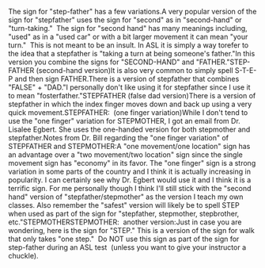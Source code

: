 The sign for "step-father" has a few variations.A very popular version of the sign for "stepfather" uses the sign for "second" as in "second-hand" or "turn-taking."  The sign for "second hand" has many meanings including, 
	"used" as in a "used car" or with a bit larger movement it can mean "your 
	turn."  This is not meant to be an insult. In ASL it is simply a 
	way torefer to the idea that a stepfather is "taking a 
	turn at being someone's father."In this version you combine the signs for "SECOND-HAND" and "FATHER."STEP-FATHER (second-hand version)It is also very common to simply spell S-T-E-P and then sign FATHER.There is a version of stepfather that combines "FALSE" + "DAD."I personally don't like using it for stepfather since I use it to mean "fosterfather."STEPFATHER (false dad version)There is a version of stepfather in which the index finger moves down and 
	back up using a very quick movement.STEPFATHER:  (one finger variation)While I don't tend to use the "one finger" variation for STEPMOTHER, I got 
	an email from Dr. Lisalee Egbert. She uses the one-handed version for both 
	stepmother and stepfather.Notes from Dr. Bill regarding the "one finger variation" of STEPFATHER and 
	STEPMOTHER:A "one movement/one location" sign has an advantage over a "two movement/two 
	location" sign since the single movement sign has "economy" in its favor. 
	The "one finger" sign is a strong variation in some parts of the country and 
	I think it is actually increasing in popularity. I can certainly see why Dr. 
	Egbert would use it and I think it is a terrific sign. For me personally 
	though I think I'll still stick with the "second hand" version of 
	"stepfather/stepmother" as the version I teach my own classes. Also remember 
	the "safest" version will likely be to spell STEP when used as part of the 
	sign for "stepfather, stepmother, stepbrother, etc."STEPMOTHERSTEPMOTHER:  another version:Just in case you are wondering, here is the sign for "STEP." This is
  a version of the sign for walk that only takes "one step."  Do 
	NOT use this sign as part of the sign for step-father during an ASL test  
	(unless you want to give your instructor a chuckle).